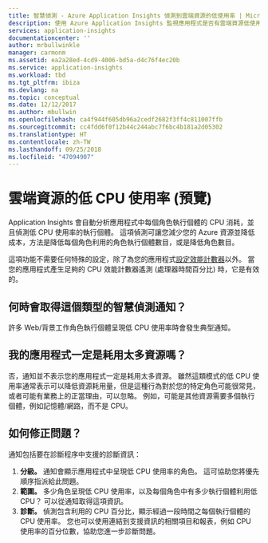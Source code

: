 ```yaml
---
title: 智慧偵測 - Azure Application Insights 偵測到雲端資源的低使用率 | Microsoft Docs
description: 使用 Azure Application Insights 監視應用程式是否有雲端資源低使用率。
services: application-insights
documentationcenter: ''
author: mrbullwinkle
manager: carmonm
ms.assetid: ea2a28ed-4cd9-4006-bd5a-d4c76f4ec20b
ms.service: application-insights
ms.workload: tbd
ms.tgt_pltfrm: ibiza
ms.devlang: na
ms.topic: conceptual
ms.date: 12/12/2017
ms.author: mbullwin
ms.openlocfilehash: ca4f944f605db96a2cedf2682f3ff4c811007ffb
ms.sourcegitcommit: cc4fdd6f0f12b44c244abc7f6bc4b181a2d05302
ms.translationtype: HT
ms.contentlocale: zh-TW
ms.lasthandoff: 09/25/2018
ms.locfileid: "47094907"
---
```

# <a name="low-cpu-utilization-in-cloud-resources-preview"></a>雲端資源的低 CPU 使用率 (預覽)

Application Insights 會自動分析應用程式中每個角色執行個體的 CPU 消耗，並且偵測低 CPU 使用率的執行個體。 這項偵測可讓您減少您的 Azure 資源並降低成本，方法是降低每個角色利用的角色執行個體數目，或是降低角色數目。

這項功能不需要任何特殊的設定，除了為您的應用程式[設定效能計數器](https://docs.microsoft.com/azure/application-insights/app-insights-performance-counters)以外。 當您的應用程式產生足夠的 CPU 效能計數器遙測 (處理器時間百分比) 時，它是有效的。

## <a name="when-would-i-get-this-type-of-smart-detection-notification"></a>何時會取得這個類型的智慧偵測通知？
許多 Web/背景工作角色執行個體呈現低 CPU 使用率時會發生典型通知。

## <a name="does-my-app-definitely-consume-too-many-resources"></a>我的應用程式一定是耗用太多資源嗎？
否，通知並不表示您的應用程式一定是耗用太多資源。 雖然這類模式的低 CPU 使用率通常表示可以降低資源耗用量，但是這種行為對於您的特定角色可能很常見，或者可能有業務上的正當理由，可以忽略。 例如，可能是其他資源需要多個執行個體，例如記憶體/網路，而不是 CPU。

## <a name="how-do-i-fix-it"></a>如何修正問題？
通知包括要在診斷程序中支援的診斷資訊：
1. **分級。** 通知會顯示應用程式中呈現低 CPU 使用率的角色。 這可協助您將優先順序指派給此問題。
2. **範圍。** 多少角色呈現低 CPU 使用率，以及每個角色中有多少執行個體利用低 CPU？ 可以從通知取得這項資訊。
3. **診斷。** 偵測包含利用的 CPU 百分比，顯示經過一段時間之每個執行個體的 CPU 使用率。 您也可以使用連結到支援資訊的相關項目和報表，例如 CPU 使用率的百分位數，協助您進一步診斷問題。
